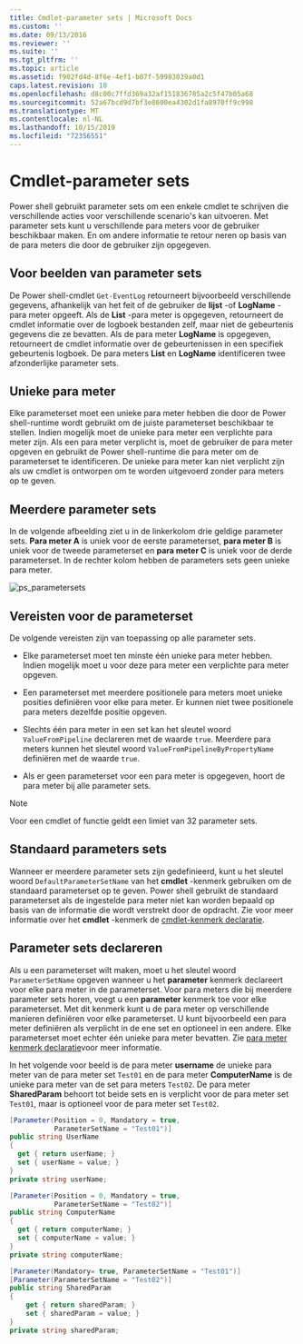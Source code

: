 ```yaml
---
title: Cmdlet-parameter sets | Microsoft Docs
ms.custom: ''
ms.date: 09/13/2016
ms.reviewer: ''
ms.suite: ''
ms.tgt_pltfrm: ''
ms.topic: article
ms.assetid: f902fd4d-8f6e-4ef1-b07f-59983039a0d1
caps.latest.revision: 10
ms.openlocfilehash: d8c00c7ffd369a32af151836785a2c5f47b05a68
ms.sourcegitcommit: 52a67bcd9d7bf3e8600ea4302d1fa8970ff9c998
ms.translationtype: MT
ms.contentlocale: nl-NL
ms.lasthandoff: 10/15/2019
ms.locfileid: "72356551"
---
```

# <a name="cmdlet-parameter-sets"></a>Cmdlet-parameter sets

Power shell gebruikt parameter sets om een enkele cmdlet te schrijven die verschillende acties voor verschillende scenario's kan uitvoeren. Met parameter sets kunt u verschillende para meters voor de gebruiker beschikbaar maken. En om andere informatie te retour neren op basis van de para meters die door de gebruiker zijn opgegeven.

## <a name="examples-of-parameter-sets"></a>Voor beelden van parameter sets

De Power shell-cmdlet `Get-EventLog` retourneert bijvoorbeeld verschillende gegevens, afhankelijk van het feit of de gebruiker de **lijst** -of **LogName** -para meter opgeeft. Als de **List** -para meter is opgegeven, retourneert de cmdlet informatie over de logboek bestanden zelf, maar niet de gebeurtenis gegevens die ze bevatten. Als de para meter **LogName** is opgegeven, retourneert de cmdlet informatie over de gebeurtenissen in een specifiek gebeurtenis logboek. De para meters **List** en **LogName** identificeren twee afzonderlijke parameter sets.

## <a name="unique-parameter"></a>Unieke para meter

Elke parameterset moet een unieke para meter hebben die door de Power shell-runtime wordt gebruikt om de juiste parameterset beschikbaar te stellen. Indien mogelijk moet de unieke para meter een verplichte para meter zijn. Als een para meter verplicht is, moet de gebruiker de para meter opgeven en gebruikt de Power shell-runtime die para meter om de parameterset te identificeren. De unieke para meter kan niet verplicht zijn als uw cmdlet is ontworpen om te worden uitgevoerd zonder para meters op te geven.

## <a name="multiple-parameter-sets"></a>Meerdere parameter sets

In de volgende afbeelding ziet u in de linkerkolom drie geldige parameter sets. **Para meter A** is uniek voor de eerste parameterset, **para meter B** is uniek voor de tweede parameterset en **para meter C** is uniek voor de derde parameterset. In de rechter kolom hebben de parameters sets geen unieke para meter.

![ps_parametersets](../media/ps-parametersets.gif)

## <a name="parameter-set-requirements"></a>Vereisten voor de parameterset

De volgende vereisten zijn van toepassing op alle parameter sets.

- Elke parameterset moet ten minste één unieke para meter hebben. Indien mogelijk moet u voor deze para meter een verplichte para meter opgeven.

- Een parameterset met meerdere positionele para meters moet unieke posities definiëren voor elke para meter. Er kunnen niet twee positionele para meters dezelfde positie opgeven.

- Slechts één para meter in een set kan het sleutel woord `ValueFromPipeline` declareren met de waarde `true`.
  Meerdere para meters kunnen het sleutel woord `ValueFromPipelineByPropertyName` definiëren met de waarde `true`.

- Als er geen parameterset voor een para meter is opgegeven, hoort de para meter bij alle parameter sets.

> [!NOTE]
> Voor een cmdlet of functie geldt een limiet van 32 parameter sets.

## <a name="default-parameter-sets"></a>Standaard parameters sets

Wanneer er meerdere parameter sets zijn gedefinieerd, kunt u het sleutel woord `DefaultParameterSetName` van het **cmdlet** -kenmerk gebruiken om de standaard parameterset op te geven. Power shell gebruikt de standaard parameterset als de ingestelde para meter niet kan worden bepaald op basis van de informatie die wordt verstrekt door de opdracht. Zie voor meer informatie over het **cmdlet** -kenmerk de [cmdlet-kenmerk declaratie](./cmdlet-attribute-declaration.md).

## <a name="declaring-parameter-sets"></a>Parameter sets declareren

Als u een parameterset wilt maken, moet u het sleutel woord `ParameterSetName` opgeven wanneer u het **parameter** kenmerk declareert voor elke para meter in de parameterset. Voor para meters die bij meerdere parameter sets horen, voegt u een **parameter** kenmerk toe voor elke parameterset. Met dit kenmerk kunt u de para meter op verschillende manieren definiëren voor elke parameterset. U kunt bijvoorbeeld een para meter definiëren als verplicht in de ene set en optioneel in een andere. Elke parameterset moet echter één unieke para meter bevatten. Zie [para meter kenmerk declaratie](parameter-attribute-declaration.md)voor meer informatie.

In het volgende voor beeld is de para meter **username** de unieke para meter van de para meter set `Test01` en de para meter **ComputerName** is de unieke para meter van de set para meters `Test02`. De para meter **SharedParam** behoort tot beide sets en is verplicht voor de para meter set `Test01`, maar is optioneel voor de para meter set `Test02`.

```csharp
[Parameter(Position = 0, Mandatory = true,
           ParameterSetName = "Test01")]
public string UserName
{
  get { return userName; }
  set { userName = value; }
}
private string userName;

[Parameter(Position = 0, Mandatory = true,
           ParameterSetName = "Test02")]
public string ComputerName
{
  get { return computerName; }
  set { computerName = value; }
}
private string computerName;

[Parameter(Mandatory= true, ParameterSetName = "Test01")]
[Parameter(ParameterSetName = "Test02")]
public string SharedParam
{
    get { return sharedParam; }
    set { sharedParam = value; }
}
private string sharedParam;
```
